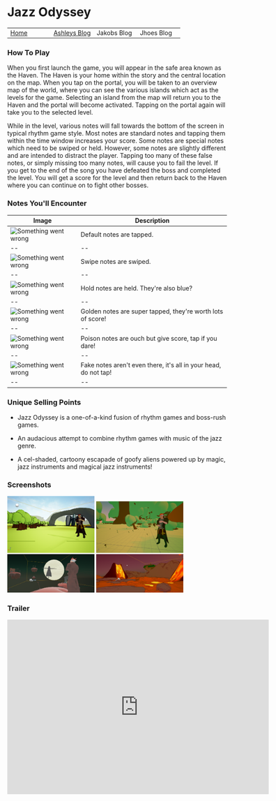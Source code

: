# Jazz Odyssey
 
 <!-- Nav -->
<table style="border:0px none;" width="100%">
	<tr>
		<td width="25%"> <a href="index.html"> Home </a> </td>
		<td width="25%"> <a href="amsBlog.html">Ashleys Blog</a> </td>
		<td width="25%"> Jakobs Blog </td>
		<td width="25%"> Jhoes Blog </td>
	</tr>
</table>

<!-- Main Content -->

### How To Play

When you first launch the game, you will appear in the safe area known as the Haven. The Haven is your home within the story and the central location on the map. When you tap on the portal, you will be taken to an overview map of the world, where you can see the various islands which act as the levels for the game. Selecting an island from the map will return you to the Haven and the portal will become activated. Tapping on the portal again will take you to the selected level.

While in the level, various notes will fall towards the bottom of the screen in typical rhythm game style. Most notes are standard notes and tapping them within the time window increases your score. Some notes are special notes which need to be swiped or held. However, some notes are slightly different and are intended to distract the player. Tapping too many of these false notes, or simply missing too many notes, will cause you to fail the level. If you get to the end of the song you have defeated the boss and completed the level. You will get a score for the level and then return back to the Haven where you can continue on to fight other bosses. 


### Notes You'll Encounter

| Image | Description |
| -- | -- |
| ![Something went wrong][Default] | Default notes are tapped. |
| -- | -- |
| ![Something went wrong][Swipe] | Swipe notes are swiped. |
| -- | -- |
| ![Something went wrong][Hold] | Hold notes are held. They're also blue? |
| -- | -- |
| ![Something went wrong][Golden] | Golden notes are super tapped, they're worth lots of score! |
| -- | -- |
| ![Something went wrong][Poison] | Poison notes are ouch but give score, tap if you dare! |
| -- | -- |
| ![Something went wrong][Fake] | Fake notes aren't even there, it's all in your head, do not tap! |
| -- | -- |

[Default]: https://raw.githubusercontent.com/overscopestudio/overscopestudio.github.io/master/Images/Notes/Default.png "One tappy boi"
[Swipe]: https://raw.githubusercontent.com/overscopestudio/overscopestudio.github.io/master/Images/Notes/Right%20Swipe.png "Swipe me daddy"
[Hold]: https://raw.githubusercontent.com/overscopestudio/overscopestudio.github.io/master/Images/Notes/Hold.png "Hold me close"
[Golden]: https://raw.githubusercontent.com/overscopestudio/overscopestudio.github.io/master/Images/Notes/Golden.png "money money money"
[Poison]: https://raw.githubusercontent.com/overscopestudio/overscopestudio.github.io/master/Images/Notes/Poison.png "Looks more spiky than poisonous but whatever"
[Fake]: https://raw.githubusercontent.com/overscopestudio/overscopestudio.github.io/master/Images/Notes/Mike1.png "Mike is placeholder for the fake notes"

### Unique Selling Points

- Jazz Odyssey is a one-of-a-kind fusion of rhythm games and boss-rush games.

- An audacious attempt to combine rhythm games with music of the jazz genre.

- A cel-shaded, cartoony escapade of goofy aliens powered up by magic, jazz instruments and magical jazz instruments!

### Screenshots

<img src=".\Images\screenShots\Lv_001.png" width="200px">
<img src=".\Images\screenShots\Lv_002.png" width="200px">
<img src=".\Images\screenShots\Lv_003.png" width="200px">
<img src=".\Images\screenShots\Lv_004.png" width="200px">


### Trailer 

<iframe width="600" height="400" src="https://www.youtube.com/embed/GvPTA4dx6gA" frameborder="0" allow="accelerometer; autoplay; encrypted-media; gyroscope; picture-in-picture" allowfullscreen></iframe>
